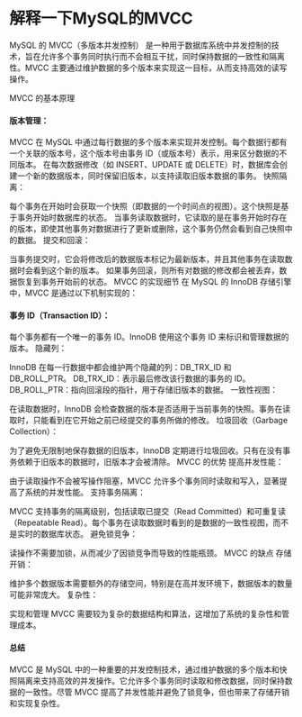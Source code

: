 # 解释一下MySQL的MVCC
MySQL 的 MVCC（多版本并发控制） 是一种用于数据库系统中并发控制的技术，旨在允许多个事务同时执行而不会相互干扰，同时保持数据的一致性和隔离性。MVCC 主要通过维护数据的多个版本来实现这一目标，从而支持高效的读写操作。

MVCC 的基本原理
#### 版本管理：

MVCC 在 MySQL 中通过每行数据的多个版本来实现并发控制。每个数据行都有一个关联的版本号，这个版本号由事务 ID（或版本号）表示，用来区分数据的不同版本。
在每次数据修改（如 INSERT、UPDATE 或 DELETE）时，数据库会创建一个新的数据版本，同时保留旧版本，以支持读取旧版本数据的事务。
快照隔离：

每个事务在开始时会获取一个快照（即数据的一个时间点的视图）。这个快照是基于事务开始时数据库的状态。
当事务读取数据时，它读取的是在事务开始时存在的版本，即使其他事务对数据进行了更新或删除，这个事务仍然会看到自己快照中的数据。
提交和回滚：

当事务提交时，它会将修改后的数据版本标记为最新版本，并且其他事务在读取数据时会看到这个新的版本。
如果事务回滚，则所有对数据的修改都会被丢弃，数据恢复到事务开始前的状态。
MVCC 的实现细节
在 MySQL 的 InnoDB 存储引擎 中，MVCC 是通过以下机制实现的：

#### 事务 ID（Transaction ID）：

每个事务都有一个唯一的事务 ID。InnoDB 使用这个事务 ID 来标识和管理数据的版本。
隐藏列：

InnoDB 在每一行数据中都会维护两个隐藏的列：DB_TRX_ID 和 DB_ROLL_PTR。
DB_TRX_ID：表示最后修改该行数据的事务的 ID。
DB_ROLL_PTR：指向回滚段的指针，用于存储旧版本的数据。
一致性视图：

在读取数据时，InnoDB 会检查数据的版本是否适用于当前事务的快照。事务在读取时，只能看到在它开始之前已经提交的事务所做的修改。
垃圾回收（Garbage Collection）：

为了避免无限制地保存数据的旧版本，InnoDB 定期进行垃圾回收。只有在没有事务依赖于旧版本的数据时，旧版本才会被清除。
MVCC 的优势
提高并发性能：

由于读取操作不会被写操作阻塞，MVCC 允许多个事务同时读取和写入，显著提高了系统的并发性能。
支持事务隔离：

MVCC 支持事务的隔离级别，包括读取已提交（Read Committed）和可重复读（Repeatable Read）。每个事务在读取数据时看到的是数据的一致性视图，而不是实时的数据库状态。
避免锁竞争：

读操作不需要加锁，从而减少了因锁竞争而导致的性能瓶颈。
MVCC 的缺点
存储开销：

维护多个数据版本需要额外的存储空间，特别是在高并发环境下，数据版本的数量可能非常庞大。
复杂性：

实现和管理 MVCC 需要较为复杂的数据结构和算法，这增加了系统的复杂性和管理成本。
#### 总结
MVCC 是 MySQL 中的一种重要的并发控制技术，通过维护数据的多个版本和快照隔离来支持高效的并发操作。它允许多个事务同时读取和修改数据，同时保持数据的一致性。尽管 MVCC 提高了并发性能并避免了锁竞争，但也带来了存储开销和实现复杂性。






